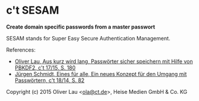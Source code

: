# c't SESAM

**Create domain specific passwords from a master passwort**

SESAM stands for Super Easy Secure Authentication Management.

References:

 - [Oliver Lau, Aus kurz wird lang, Passwörter sicher speichern mit Hilfe von PBKDF2, c't 17/15, S. 180](http://heise.de/-2753149)
 - [Jürgen Schmidt, Eines für alle, Ein neues Konzept für den Umgang mit Passwörtern, c't 18/14, S. 82](http://heise.de/-2284364)


Copyright (c) 2015 Oliver Lau <<ola@ct.de>>, Heise Medien GmbH & Co. KG

